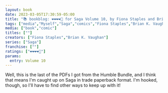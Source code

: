 ```yaml
---
layout: book
date: 2023-03-05T17:30:59-05:00
title: "📚 bookblog: ❤️❤️❤️❤️🖤 for Saga Volume 10, by Fiona Staples and Brian K. Vaughan"
tags: ["media","Myself","Saga","comics","Fiona Staples","Brian K. Vaughan"]
media: ["book","comic"]
titles: [""]
creators: ["Fiona Staples","Brian K. Vaughan"]
series: ["Saga"]
franchise: [""]
ratings: ["❤️❤️❤️❤️🖤"]
params:
  entry: Volume 10
---
```

Well, this is the last of the PDFs I got from the Humble Bundle, and I think that means I'm caught up on Saga in trade paperback format. I'm hooked, though, so I'll have to find other ways to keep up with it!
